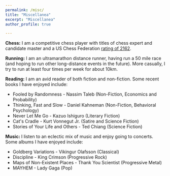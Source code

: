 ```yaml
---
permalink: /misc/
title: "Miscellanea"
excerpt: "Miscellanea"
author_profile: true

---
```


<b>Chess:</b> I am a competitive chess player with titles of chess expert and candidate master and a US Chess Federation [rating of 2162](http://www.uschess.org/msa/MbrDtlMain.php?13928690). 

<b>Running:</b> I am an ultramarathon distance runner, having run a 50 mile race (and hoping to run other long-distance events in the future). More casually, I try to run at least four times per week for about 10km.

<b>Reading:</b> I am an avid reader of both fiction and non-fiction. Some recent books I have enjoyed include:
* Fooled by Randomness - Nassim Taleb (Non-Fiction, Economics and Probability)
* Thinking, Fast and Slow - Daniel Kahneman (Non-Fiction, Behavioral Psychology)
* Never Let Me Go - Kazuo Ishiguro (Literary Fiction)
* Cat's Cradle - Kurt Vonnegut Jr. (Satire and Science Fiction)
* Stories of Your Life and Others - Ted Chiang (Science Fiction)

<b>Music:</b> I listen to an eclectic mix of music and enjoy going to concerts. Some albums I have enjoyed include:
* Goldberg Variations - Vikingur Olafsson (Classical)
* Discipline - King Crimson (Progressive Rock)
* Maps of Non-Existent Places - Thank You Scientist (Progressive Metal)
* MAYHEM - Lady Gaga (Pop)
